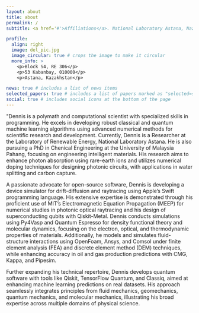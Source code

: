 ```yaml
---
layout: about
title: about
permalink: /
subtitle: <a href='#'>Affiliations</a>. National Laboratory Astana, Nazarbayev University. +77714140389. Be You, Be Curious.

profile:
  align: right
  image: del_pic.jpg
  image_circular: true # crops the image to make it circular
  more_info: >
    <p>Block S4, RE 306</p>
    <p>53 Kabanbay, 010000</p>
    <p>Astana, Kazakhstan</p>

news: true # includes a list of news items
selected_papers: true # includes a list of papers marked as "selected={true}"
social: true # includes social icons at the bottom of the page
---
```


"Dennis is a polymath and computational scientist with specialized skills in programming. He excels in developing robust classical and quantum machine learning algorithms using advanced numerical methods for scientific research and development. Currently, Dennis is a Researcher at the Laboratory of Renewable Energy, National Laboratory Astana. He is also pursuing a PhD in Chenical Engineering at the University of Malaysia Pahang, focusing on engineering intelligent materials. His research aims to enhance photon absorption using rare-earth ions and utilizes numerical doping techniques for designing photonic circuits, with applications in water splitting and carbon capture.

A passionate advocate for open-source software, Dennis is developing a device simulator for drift-diffusion and raytracing using Apple’s Swift programming language. His extensive expertise is demonstrated through his proficient use of MIT’s Electromagnetic Equation Propagation (MEEP) for numerical studies in photonic optical raytracing and his design of superconducting qubits with Qiskit-Metal. Dennis conducts simulations using Py4Vasp and Quantum Espresso for density functional theory and molecular dynamics, focusing on the electron, optical, and thermodynamic properties of materials. Additionally, he models and simulates fluid-structure interactions using OpenFoam, Ansys, and Comsol under finite element analysis (FEA) and discrete element method (DEM) techniques, while enhancing accuracy in oil and gas production predictions with CMG, Kappa, and Pipesim.

Further expanding his technical repertoire, Dennis develops quantum software with tools like Qiskit, TensorFlow Quantum, and Classiq, aimed at enhancing machine learning predictions on real datasets. His approach seamlessly integrates principles from fluid mechanics, geomechanics, quantum mechanics, and molecular mechanics, illustrating his broad expertise across multiple domains of physical science.